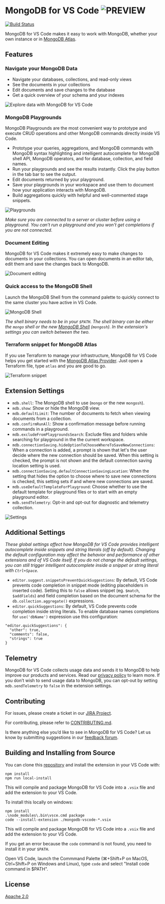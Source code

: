# MongoDB for VS Code ![PREVIEW](https://img.shields.io/badge/-PREVIEW-orange)

[![Build Status](https://dev.azure.com/team-compass/vscode/_apis/build/status/mongodb-js.vscode?branchName=master)](https://dev.azure.com/team-compass/vscode/_build/latest?definitionId=10&branchName=master)

MongoDB for VS Code makes it easy to work with MongoDB, whether your own instance or in [MongoDB Atlas](https://www.mongodb.com/cloud/atlas/register).

## Features

### Navigate your MongoDB Data

- Navigate your databases, collections, and read-only views
- See the documents in your collections
- Edit documents and save changes to the database
- Get a quick overview of your schema and your indexes

![Explore data with MongoDB for VS Code](resources/screenshots/explore-data.png)

### MongoDB Playgrounds

MongoDB Playgrounds are the most convenient way to prototype and execute CRUD operations and other MongoDB commands directly inside VS Code.

- Prototype your queries, aggregations, and MongoDB commands with MongoDB syntax highlighting and intelligent autocomplete for MongoDB shell API, MongoDB operators, and for database, collection, and field names.
- Run your playgrounds and see the results instantly. Click the play button in the tab bar to see the output.
- Edit documents returned by your playground.
- Save your playgrounds in your workspace and use them to document how your application interacts with MongoDB.
- Build aggregations quickly with helpful and well-commented stage snippets.

![Playgrounds](resources/screenshots/playground.png)

_Make sure you are connected to a server or cluster before using a playground. You can't run a playground and you won't get completions if you are not connected._

### Document Editing

MongoDB for VS Code makes it extremely easy to make changes to documents in your collections. You can open documents in an editor tab, edit them and save the changes back to MongoDB.

![Document editing](resources/screenshots/edit.png)

### Quick access to the MongoDB Shell

Launch the MongoDB Shell from the command palette to quickly connect to the same cluster you have active in VS Code.

![MongoDB Shell](resources/screenshots/shell-launcher.png)

_The shell binary needs to be in your `$PATH`. The shell binary can be either the `mongo` shell or the new [MongoDB Shell](https://www.mongodb.com/products/shell) (`mongosh`). In the extension's settings you can switch between the two._

### Terraform snippet for MongoDB Atlas

If you use Terraform to manage your infrastructure, MongoDB for VS Code helps you get started with the [MongoDB Atlas Provider](https://www.terraform.io/docs/providers/mongodbatlas/index.html). Just open a Terraform file, type `atlas` and you are good to go.

![Terraform snippet](resources/screenshots/terraform.png)

## Extension Settings

- `mdb.shell`: The MongoDB shell to use (`mongo` or the new `mongosh`).
- `mdb.show`: Show or hide the MongoDB view.
- `mdb.defaultLimit`: The number of documents to fetch when viewing documents from a collection.
- `mdb.confirmRunAll`: Show a confirmation message before running commands in a playground.
- `mdb.excludeFromPlaygroundsSearch`: Exclude files and folders while searching for playground in the the current workspace.
- `mdb.connectionSaving.hideOptionToChooseWhereToSaveNewConnections`: When a connection is added, a prompt is shown that let's the user decide where the new connection should be saved. When this setting is checked, the prompt is not shown and the default connection saving location setting is used.
- `mdb.connectionSaving.defaultConnectionSavingLocation`: When the setting that hides the option to choose where to save new connections is checked, this setting sets if and where new connections are saved.
- `mdb.useDefaultTemplateForPlayground`: Choose whether to use the default template for playground files or to start with an empty playground editor.
- `mdb.sendTelemetry`: Opt-in and opt-out for diagnostic and telemetry collection.

![Settings](resources/screenshots/settings.png)

## Additional Settings

_These global settings affect how MongoDB for VS Code provides intelligent autocomplete inside snippets and string literals (off by default). Changing the default configuration may affect the behavior and performance of other extensions and of VS Code itself. If you do not change the default settings, you can still trigger intelligent autocomplete inside a snippet or string literal with `Ctrl+Space`._

- `editor.suggest.snippetsPreventQuickSuggestions`: By default, VS Code prevents code completion in snippet mode (editing placeholders in inserted code). Setting this to `false` allows snippet (eg. `$match`, `$addFields`) and field completion based on the document schema for the `db.collection.aggregate()` expressions.
- `editor.quickSuggestions`: By default, VS Code prevents code completion inside string literals. To enable database names completions for `use('dbName')` expression use this configuration:

```
"editor.quickSuggestions": {
  "other": true,
  "comments": false,
  "strings": true
}
```

## Telemetry

MongoDB for VS Code collects usage data and sends it to MongoDB to help improve our products and services. Read our [privacy policy](https://www.mongodb.com/legal/privacy-policy) to learn more. If you don’t wish to send usage data to MongoDB, you can opt-out by setting `mdb.sendTelemetry` to `false` in the extension settings.

## Contributing

For issues, please create a ticket in our [JIRA Project](https://jira.mongodb.org/browse/VSCODE).

For contributing, please refer to [CONTRIBUTING.md](CONTRIBUTING.md).

Is there anything else you’d like to see in MongoDB for VS Code? Let us know by submitting suggestions in our [feedback forum](https://feedback.mongodb.com/forums/929236-mongodb-for-vs-code).

## Building and Installing from Source

You can clone this [repository](https://github.com/mongodb-js/vscode) and install the extension in your VS Code with:

```shell
npm install
npm run local-install
```

This will compile and package MongoDB for VS Code into a `.vsix` file and add the extension to your VS Code.

To install this locally on windows:

```shell
npm install
.\node_modules\.bin\vsce.cmd package
code --install-extension ./mongodb-vscode-*.vsix
```

This will compile and package MongoDB for VS Code into a `.vsix` file and add the extension to your VS Code.

If you get an error because the `code` command is not found, you need to install it in your `$PATH`.

Open VS Code, launch the Commmand Palette (⌘+Shift+P on MacOS, Ctrl+Shift+P on Windows and Linux), type `code` and select "Install code command in \$PATH".

## License

[Apache 2.0](./LICENSE.txt)
